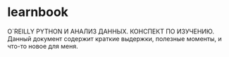 # learnbook
O`REILLY PYTHON И АНАЛИЗ ДАННЫХ. КОНСПЕКТ ПО ИЗУЧЕНИЮ.
Данный документ содержит краткие выдержки, полезные моменты, и что-то новое для меня.
